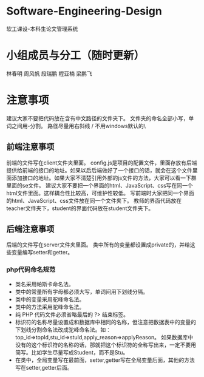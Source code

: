 ﻿# Software-Engineering-Design
软工课设-本科生论文管理系统
# 小组成员与分工（随时更新）
林春明
周风帆
段瑞鹏
程亚楠
梁鹏飞


# 注意事项
建议大家不要把代码放在含有中文路径的文件夹下。
文件夹的命名全部小写，单词之间用-分割。
路径尽量用右斜线 / 不用windows默认的\

## 前端注意事项
前端的文件写在client文件夹里面。
config.js是项目的配置文件，里面存放有后端提供给前端的接口的地址。如果以后后端做好了一个接口的话，就会在这个文件里面添加接口的地址。如果大家不清楚引用外部的js文件的方法，大家可以看一下群里面的se文件。
建议大家不要把一个界面的html、JavaScript、css写在同一个html文件里面。这样耦合性比较高，可维护性较低。
写前端时大家把同一个界面的html、JavaScript、css文件放在同一个文件夹下。
教师的界面代码放在teacher文件夹下，student的界面代码放在student文件夹下。

## 后端注意事项
后端的文件写在server文件夹里面。
类中所有的变量都设置成private的，并给这些变量编写setter和getter。
### php代码命名规范
* 类名采用帕斯卡命名法。
* 类中的常量所有字母都必须大写，单词间用下划线分隔。
* 类中的变量采用驼峰命名法。
* 类中的方法采用驼峰命名法。
* 纯 PHP 代码文件必须省略最后的 ?> 结束标签。
* 标识符的名称尽量设置成和数据库中相同的名称，但注意把数据表中的变量的下划线分割命名法改成驼峰命名法。如：top_id=>topId,stu_id=>stuId,apply_reason=>applyReason。
如果数据库中没有的这个标识符的名称的话，那就把这个标识符的全称写出来，一定不要用简写。比如学生尽量写成Student，而不是Stu。
* 在类中，全局变量写在最前面，setter,getter写在全局变量后面，其他的方法写在setter,getter后面。
